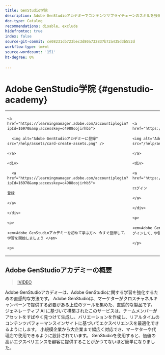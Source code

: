 ```yaml
---
title: GenStudio学院
description: Adobe GenStudioアカデミーでコンテンツサプライチェーンのスキルを強化
doc-type: Catalog
recommendations: disable, exclude
hidefromtoc: true
index: false
source-git-commit: ce08231cb723bec3d80a732837b72a435d3b552d
workflow-type: tm+mt
source-wordcount: '151'
ht-degree: 0%

---
```



# Adobe GenStudio学院 {#genstudio-academy}

<table>

<tr>

  <td>

    <a href="https://learningmanager.adobe.com/accountiplogin?ipId=16970&amp;accesskey=c4988oojirhb5">

      <img alt="Adobe GenStudioアカデミーに登録" src="/help/assets/card-create-assets.png" />

    </a>

    <div>

      <a href="https://learningmanager.adobe.com/accountiplogin?ipId=16970&amp;accesskey=c4988oojirhb5">

    登録

    </a>

    </div>

    <p>

    <em>Adobe GenStudioアカデミーを初めて学ぶ方へ 今すぐ登録して、学習を開始しましょう </em>

    <p>

  </td>

  <td>

    <a href="https://genstudioacademy.adobelearningmanager.com/">

    <img alt="Adobe GenStudioアカデミーにログインします" src="/help/assets/card-manage-content.png" />

    </a>

    <div>

    <a href="https://genstudioacademy.adobelearningmanager.com/">

    ログイン

    </a>

    </div>

    <p>

    <em>Adobe GenStudioアカデミーにすでにアカウントがありますか？ ログインして、学習を開始しましょう </em>

    </p>

  </td>

</tr>

</table>


## Adobe GenStudioアカデミーの概要

>[!VIDEO](https://video.tv.adobe.com/v/3434938?autoplay=true&end=replay)

Adobe GenStudioアカデミーは、Adobe GenStudioに関する学習を強化するための直感的な方法です。 Adobe GenStudioは、マーケターがクロスチャネルキャンペーンで提供する必要がある上位のツールを集めた、直感的な製品です。 ジェネレーティブ AI に基づいて構築されたこのサービスは、チームメンバーがアセットをすばやく見つけて生成し、バリエーションを作成し、リアルタイムのコンテンツパフォーマンスインサイトに基づいてエクスペリエンスを最適化できるようにします。 小規模企業から大企業まで幅広く対応でき、マーケターや代理店で使用できるように設計されています。 GenStudioを使用すると、価値の高いエクスペリエンスを顧客に提供することがかつてないほど簡単になりました。

